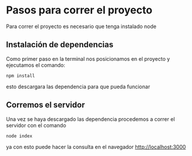 # Pasos para correr el proyecto

Para correr el proyecto es necesario que tenga instalado node

## Instalación de dependencias

Como primer paso en la terminal nos posicionamos en el proyecto y ejecutamos el comando:
```
npm install
```
esto descargara las dependencia para que pueda funcionar
## Corremos el servidor

Una vez se haya descargado las dependencia procedemos a correr el servidor con el comando
```
node index
```
ya con esto puede hacer la consulta en el navegador
[http://localhost:3000](http://localhost:3000)